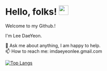  
# Hello, folks! <img src="https://raw.githubusercontent.com/MartinHeinz/MartinHeinz/master/wave.gif" width="30px"> 
 
 Welcome to my Github.!  
 
 I'm Lee DaeYeon. 
 
 💬 Ask me about anything, I am happy to help.  
 📫 How to reach me: imdaeyeonlee.gmail.com
 
 [![Top Langs](https://github-readme-stats.vercel.app/api/top-langs/?username=gitdylee&layout=compact)](https://github.com/anuraghazra/github-readme-stats)
 
 
<!--
**gitdylee/gitdylee** is a ✨ _special_ ✨ repository because its `README.md` (this file) appears on your GitHub profile.


refrence)
https://github.com/Gapur
https://javascript.plainenglish.io/how-to-create-an-awesome-github-profile-readme-a474d5b45645

https://github.com/anuraghazra/github-readme-stats/blob/master/docs/readme_kr.md#github-%ED%86%B5%EA%B3%84


Here are some ideas to get you started:

- 🔭 I’m currently working on ...
- 🌱 I’m currently learning ...
- 👯 I’m looking to collaborate on ...
- 🤔 I’m looking for help with ...
- 💬 Ask me about ...
- 📫 How to reach me: ...
- 😄 Pronouns: ...
- ⚡ Fun fact: ...
-->
